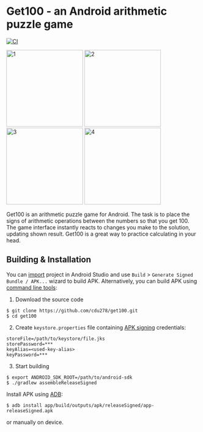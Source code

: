 # Get100 - an Android arithmetic puzzle game
[![CI](https://github.com/cdu278/get100/actions/workflows/ci.yml/badge.svg)](https://github.com/cdu278/get100/actions/workflows/ci.yml)

<img src="./assets/gfx/screenshots/en-US/1.png" alt="1" width="200"> <img src="./assets/gfx/screenshots/en-US/2.png" alt="2" width="200"> <img src="./assets/gfx/screenshots/en-US/3.png" alt="3" width="200"> <img src="./assets/gfx/screenshots/en-US/4.png" alt="4" width="200">

Get100 is an arithmetic puzzle game for Android.
The task is to place the signs of arithmetic operations between the numbers so that you get 100.
The game interface instantly reacts to changes you make to the solution, updating shown result.
Get100 is a great way to practice calculating in your head.

## Building & Installation
You can [import](https://developer.android.com/studio/intro/migrate#import_a_gradle-based_intellij_project) project
in Android Studio and use `Build` > `Generate Signed Bundle / APK...` wizard to build APK.
Alternatively, you can build APK using [command line tools](https://developer.android.com/studio#downloads):
1. Download the source code
```shell
$ git clone https://github.com/cdu278/get100.git
$ cd get100
```

2. Create `keystore.properties` file containing [APK signing](https://developer.android.com/studio/publish/app-signing) credentials:
```
storeFile=/path/to/keystore/file.jks
storePassword=***
keyAlias=<used-key-alias>
keyPassword=***
```

3. Start building
```shell
$ export ANDROID_SDK_ROOT=/path/to/android-sdk
$ ./gradlew assembleReleaseSigned
```

Install APK using [ADB](https://developer.android.com/studio/command-line/adb):
```shell
$ adb install app/build/outputs/apk/releaseSigned/app-releaseSigned.apk
```
or manually on device.
